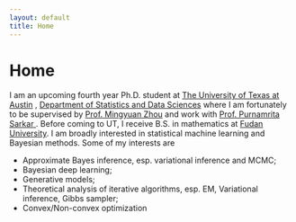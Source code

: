 ```yaml
---
layout: default
title: Home
---
```


<div>
 <h1 class="page-title">Home</h1>
</div>

<div>
<div class="row">
  <p>
  I am an upcoming fourth year Ph.D. student at
  <a href="https://www.utexas.edu">The University of Texas at Austin</a> , <a href="https://stat.utexas.edu">Department of Statistics and Data Sciences</a>
  where I am fortunately to be supervised by
  <a href="https://mingyuanzhou.github.io">Prof. Mingyuan Zhou</a> and work with   <a href="https://psarkar.github.io"> Prof. Purnamrita Sarkar </a>.  Before coming to UT, I receive B.S. in mathematics at <a href="http://www.fudan.edu.cn/en/"> Fudan University</a>.
  I am broadly interested in statistical machine learning and Bayesian methods. Some of my interests are 
  <p>
  <ul>
  <li> Approximate Bayes inference, esp. variational inference and MCMC; </li>
  <li> Bayesian deep learning; </li>
  <li> Generative models; </li>
  <li> Theoretical analysis of iterative algorithms, esp. EM, Variational inference, Gibbs sampler; </li>
  <li> Convex/Non-convex optimization </li>
  </ul>

